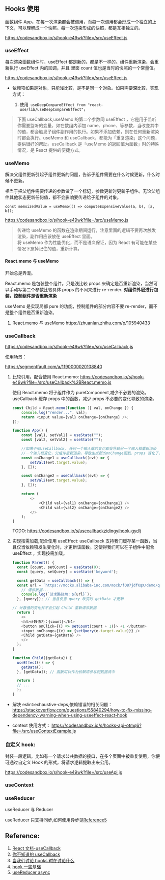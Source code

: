 ## Hooks 使用

函数组件 App，在每一次渲染都会被调用，而每一次调用都会形成一个独立的上下文，可以理解成一个快照。每一次渲染形成的快照，都是互相独立的。

https://codesandbox.io/s/hook-e49wk?file=/src/useEffect.js

### useEffect

每次渲染函数组件时，useEffect 都是新的，都是不一样的。组件重新渲染，会重新执行 useEffect 内的回调，并且 里面 count 值也是当时的快照的一个常量值。

https://codesandbox.io/s/hook-e49wk?file=/src/useEffect.js

- 依赖项如果是对象，只能浅比较，是不是同一个对象。如果需要深比较，实现方式：

  1. 使用` useDeepCompareEffect from "react-use/lib/useDeepCompareEffect";`

> 下面 useCallback,useMemo 的第二个参数同 useEffect ，它是用于监听你需要监听的变量，如在数组内添加 name、phone、等参数，当改变其中的值，都会触发子组件副作用的执行。如果不添加依赖，则在任何重新渲染时都会执行。useMemo 和 useCallback，都能为「重复渲染」这个问题，提供很好的帮助。useCallback 是「useMemo 的返回值为函数」时的特殊情况，是 React 提供的便捷方式。

### useMemo

解决父组件更新引起子组件更新的问题，告诉子组件需要在什么时候更新，什么时候不更新。

相当于把父组件需要传递的参数做了一个标记，参数更新时更新子组件。无论父组件其他状态更新任何值，都不会影响要传递给子组件的对象。

`const memoizedValue = useMemo(() => computeExpensiveValue(a, b), [a, b]);`

https://codesandbox.io/s/hook-e49wk?file=/src/useMemo.js

> 传递给 useMemo 的函数在渲染期间运行，注意里面的逻辑不要再次触发渲染，副作用应该放在 useEffect 里面。<br/>
> 将 useMemo 作为性能优化，而不是语义保证，因为 React 有可能在某些情况下忘掉记住的值，重新计算。

#### React.memo 与 useMemo

开始总是弄混。

React.memo 是包装整个组件，只是浅比较 props 来确定是否重新渲染，当然可以手动写第二个参数比较具体 props 的不同来进行 re-render. **对组件外层进行包装，控制组件是否重新渲染**

useMemo 是实现局部 pure 的功能，控制组件的部分内容不要 re-render，而不是整个组件是否重新渲染。

1. React.memo 与 useMemo https://zhuanlan.zhihu.com/p/105940433

### useCallback

https://codesandbox.io/s/hook-e49wk?file=/src/useCallback.js

使用场景：

https://segmentfault.com/a/1190000020108840

1.  比较引用，配合使用 React.memo:
    https://codesandbox.io/s/hook-e49wk?file=/src/useCallback%2BReact.memo.js

    使用 React.memo 将子组件作为 pureComponent,减少不必要的渲染。useCallback 缓存 props 中的函数，减少 props 不必要的变化导致的渲染。

    ```js
    const Child = React.memo(function ({ val, onChange }) {
    	console.log("render...", val);
    	return <input value={val} onChange={onChange} />;
    });

    function App() {
    	const [val1, setVal1] = useState("");
    	const [val2, setVal2] = useState("");

    	//如果不用useCallback, 任何一个输入框的变化都会导致另一个输入框重新渲染
    	//一个输入框变化，父组件重新渲染，导致生成新的onChange函数，props 变化了，则子组件也重新渲染
    	const onChange1 = useCallback((evt) => {
    		setVal1(evt.target.value);
    	}, []);

    	const onChange2 = useCallback((evt) => {
    		setVal2(evt.target.value);
    	}, []);

    	return (
    		<>
    			<Child val={val1} onChange={onChange1} />
    			<Child val={val2} onChange={onChange2} />
    		</>
    	);
    }
    ```

    TODO: https://codesandbox.io/s/usecallbackzidingyihook-gydlj

2.  实现按需加载,配合使用 useEffect:
    useCallback 支持我们缓存某一函数，当且仅当依赖项发生变化时，才更新该函数。这使得我们可以在子组件中配合 useEffect ，实现按需加载。

    ```js
    function Parent() {
      const [count, setCount] = useState(0);
      const [query, setQuery] = useState('keyword');

      const getData = useCallback(() => {
      const url = `https://mocks.alibaba-inc.com/mock/fO87jdfKqX/demo/queryData.json?query=${query}`;
        // 请求数据...
        console.log(`请求路径为：${url}`);
      }, [query]); // 当且仅当 query 改变时 getData 才更新

    // 计数值的变化并不会引起 Child 重新请求数据
      return (
        <>
        <h4>计数值为：{count}</h4>
        <button onClick={() => setCount(count + 1)}> +1 </button>
        <input onChange={(e) => {setQuery(e.target.value)}} />
        <Child getData={getData} />
        </>
      );
    }

    function Child({getData}) {
      useEffect(() => {
        getData();
      }, [getData]); // 函数可以作为依赖项参与到数据流中

      return (
      // ...
      );
    }
    ```

- 解决 eslint:exhaustive-deps,依赖错误的相关问题：
  https://stackoverflow.com/questions/55840294/how-to-fix-missing-dependency-warning-when-using-useeffect-react-hook

- context 使用方式：
  https://codesandbox.io/s/hooks-api-otmq6?file=/src/useContextExample.js

### 自定义 hook:

封装一段逻辑。比如有一个请求公共数据的接口，在多个页面中被重复使用，你便可通过自定义 Hook 的形式，将请求逻辑提取出来公用。

https://codesandbox.io/s/hook-e49wk?file=/src/useApi.js

### useContext

### useReducer

useReducer 与 Reducer

useReducer 只支持同步,如何使用异步见[Reference5](https://stackoverflow.com/questions/53146795/react-usereducer-async-data-fetch)

## Reference:

1. [React 文档-useCallback](https://zh-hans.reactjs.org/docs/hooks-reference.html#usecallback)
2. [你不知道的 useCallback](https://segmentfault.com/a/1190000020108840)
3. [当我们讨论 hooks 时在讨论什么](https://zhuanlan.zhihu.com/p/328540840)
4. [hook 一些基础](https://juejin.cn/book/6966551262766563328/section/6967228489208430603)
5. [useReducer async](https://stackoverflow.com/questions/53146795/react-usereducer-async-data-fetch)
